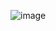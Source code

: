 ![image](https://user-images.githubusercontent.com/70800965/222675934-e77f88ee-d5cb-46f9-842f-e6bf179212c5.png)

